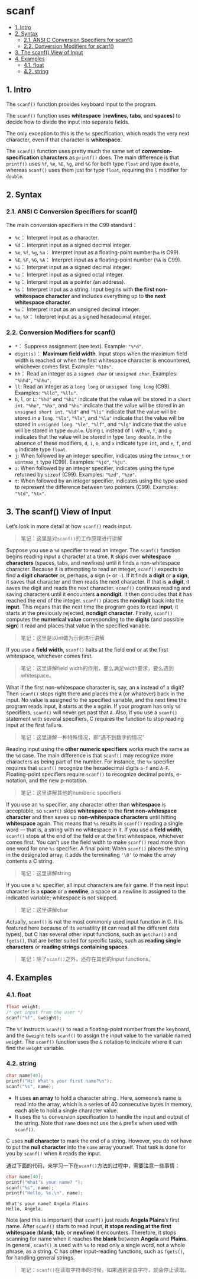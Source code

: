 # scanf

<!-- TOC -->

- [1. Intro](#1-intro)
- [2. Syntax](#2-syntax)
  - [2.1. ANSI C Conversion Specifiers for scanf()](#21-ansi-c-conversion-specifiers-for-scanf)
  - [2.2. Conversion Modifiers for scanf()](#22-conversion-modifiers-for-scanf)
- [3. The scanf() View of Input](#3-the-scanf-view-of-input)
- [4. Examples](#4-examples)
  - [4.1. float](#41-float)
  - [4.2. string](#42-string)

<!-- /TOC -->

## 1. Intro

The `scanf()` function provides keyboard input to the program.

The `scanf()` function uses **whitespace** (**newlines**, **tabs**, and **spaces**) to decide how to divide the input into separate fields.

The only exception to this is the `%c` specification, which reads the very next character, even if that character is **whitespace**.

The `scanf()` function uses pretty much the same set of **conversion-specification characters** as `printf()` does. The main difference is that `printf()` uses `%f`, `%e`, `%E`, `%g`, and `%G` for both type `float` and type `double`, whereas `scanf()` uses them just for type `float`, requiring the `l` modifier for `double`. 

## 2. Syntax

### 2.1. ANSI C Conversion Specifiers for scanf()

The main conversion specifiers in the C99 standard：

- `%c`： Interpret input as a character.
- `%d`： Interpret input as a signed decimal integer.
- `%e`, `%f`, `%g`, `%a`： Interpret input as a floating-point number(`%a` is C99).
- `%E`, `%F`, `%G`, `%A`： Interpret input as a floating-point number (`%A` is C99).
- `%i`： Interpret input as a signed decimal integer.
- `%o`： Interpret input as a signed octal integer.
- `%p`： Interpret input as a pointer (an address).
- `%s`： Interpret input as a string. Input begins with **the first non-whitespace character** and includes everything up to **the next whitespace character**.
- `%u`： Interpret input as an unsigned decimal integer.
- `%x`, `%X`： Interpret input as a signed hexadecimal integer.

### 2.2. Conversion Modifiers for scanf()

- `*`： Suppress assignment (see text). Example: `"%*d"`.
- `digit(s)`： **Maximum field width**. Input stops when the maximum field width is reached or when the first whitespace character is encountered, whichever comes first. Example: `"%10s"`.
- `hh`： Read an integer as a `signed char` or `unsigned char`. Examples: `"%hhd"`, `"%hhu"`.
- `ll`: Read an integer as a `long long` or `unsigned long long` (C99). Examples: `"%lld"`, `"%llu"`.
- `h`, `l`, or `L`: `"%hd"` and `"%hi"` indicate that the value will be stored in a `short int`. `"%ho"`, `"%hx"`, and `"%hu"` indicate that the value will be stored in an `unsigned short int`. `"%ld"` and `"%li"` indicate that the value will be stored in a `long`. `"%lo"`, `"%lx"`, and `"%lu"` indicate that the value will be stored in `unsigned long`. `"%le"`, `"%lf"`, and `"%lg"` indicate that the value will be stored in type `double`. Using `L` instead of `l` with `e`, `f`, and `g` indicates that the value will be stored in
type `long double`. In the absence of these modifiers, `d`, `i`, `o`, and `x` indicate type `int`, and `e`, `f`, and `g` indicate type `float`.
- `j`: When followed by an integer specifier, indicates using the `intmax_t` or `uintmax_t` type (C99). Examples: `"%jd"`, `"%ju"`.
- `z`: When followed by an integer specifier, indicates using the type returned by `sizeof` (C99). Examples: `"%zd"`, `"%zo"`.
- `t`: When followed by an integer specifier, indicates using the type used to represent the difference between two pointers (C99). Examples: `"%td"`, `"%tx"`.

## 3. The scanf() View of Input

Let’s look in more detail at how `scanf()` reads input.

> 笔记：这里是对`scanf()`的工作原理进行讲解

Suppose you use a `%d` specifier to read an integer. The `scanf()` function begins reading input a character at a time. It skips over **whitespace characters** (spaces, tabs, and newlines) until it finds a non-whitespace character. Because it is attempting to read an integer, `scanf()` expects to find **a digit character** or, perhaps, a sign (`+` or `-`). If it finds **a digit** or **a sign**, it saves that character and then reads the next character. If that is **a digit**, it saves the digit and reads the next character. `scanf()` continues reading and saving characters until it encounters **a nondigit**. It then concludes that it has reached the end of the integer. `scanf()` places the **nondigit** back into the **input**. This means that the next time the program goes to read **input**, it starts at the previously rejected, **nondigit character**. Finally, `scanf()` computes the **numerical value** corresponding to the **digits** (and possible **sign**) it read and places that value in the specified variable.

> 笔记：这里是以int做为示例进行讲解

If you use a **field width**, `scanf()` halts at the field end or at the first whitespace, whichever comes first.

> 笔记：这里讲解field width的作用，要么满足width要求，要么遇到whitespace。

What if the first non-whitespace character is, say, an `A` instead of a digit? Then `scanf()` stops right there and places the `A` (or whatever) back in the input. No value is assigned to the specified variable, and the next time the program reads input, it starts at the `A` again. If your program has only `%d` specifiers, `scanf()` will never get past that `A`. Also, if you use a `scanf()` statement with several specifiers, C requires the function to stop reading input at the first
failure.

> 笔记：这里讲解一种特殊情况，即“遇不到数字的情况”

Reading input using the **other numeric specifiers** works much the same as the `%d` case. The main difference is that `scanf()` may recognize more characters as being part of the number. For instance, the `%x` specifier requires that `scanf()` recognize the hexadecimal digits `a-f` and `A-F`. Floating-point specifiers require `scanf()` to recognize decimal points, e-notation, and the new p-notation.

> 笔记：这里讲解其他的numberic specifiers

If you use an `%s` specifier, any character other than **whitespace** is acceptable, so `scanf()` skips **whitespace** to the **first non-whitespace character** and then saves up **non-whitespace characters** until hitting **whitespace** again. This means that `%s` results in `scanf()` reading a single word — that is, a string with no whitespace in it. If you use a **field width**, `scanf()` stops at the end of the field or at the first whitespace, whichever comes first. You can’t use the field width to make `scanf()` read more than one word for one `%s` specifier. A final point: When `scanf()` places the string in the designated array, it adds the terminating `'\0'` to make the array contents a C string.

> 笔记：这里讲解string

If you use a `%c` specifier, all input characters are fair game. If the next input character is a **space** or a **newline**, a space or a newline is assigned to the indicated variable; whitespace is not skipped.

> 笔记：这里讲解char

Actually, `scanf()` is not the most commonly used input function in C. It is featured here because of its versatility (it can read all the different data types), but C has several other input functions, such as `getchar()` and `fgets()`, that are better suited for specific tasks, such as **reading single characters** or **reading strings containing spaces**.

> 笔记：除了`scanf()`之外，还存在其他的input functions。

## 4. Examples

### 4.1. float

```c
float weight;
/* get input from the user */
scanf("%f", &weight);
```

The `%f` instructs `scanf()` to read a floating-point number from the keyboard, and the `&weight` tells `scanf()` to assign the input value to the variable named `weight`. The `scanf()` function uses the `&` notation to indicate where it can find the `weight` variable.

### 4.2. string

```c
char name[40];
printf("Hi! What's your first name?\n");
scanf("%s", name);
```

- It uses **an array** to hold a character string . Here, someone’s name is read into the array, which is a series of 40 consecutive bytes in memory, each able to hold a single character value.
- It uses the `%s` conversion specification to handle the input and output of the string. Note that `name` does not use the `&` prefix when used with `scanf()`.

C uses **null character** to mark the end of a string. However, you do not have to put the **null character** into the `name` array yourself. That task is done for you by `scanf()` when it reads the input.

通过下面的代码，来学习一下在`scanf()`方法的过程中，需要注意一些事情：

```c
char name[40];
printf("What's your name? ");
scanf("%s", name);
printf("Hello, %s.\n", name);
```

```text
What's your name? Angela Plains
Hello, Angela.
```

Note (and this is important) that `scanf()` just reads **Angela Plains**’s first name. After `scanf()` starts to read input, **it stops reading at the first whitespace** (**blank**, **tab**, or **newline**) it encounters. Therefore, it stops scanning for name when it reaches **the blank** between **Angela** and **Plains**. In general, `scanf()` is used with `%s` to read only a single word, not a whole phrase, as a string. C has other input-reading functions, such as `fgets()`, for handling general strings.

> 笔记：`scanf()`在读取字符串的时候，如果遇到空白字符，就会停止读取。
